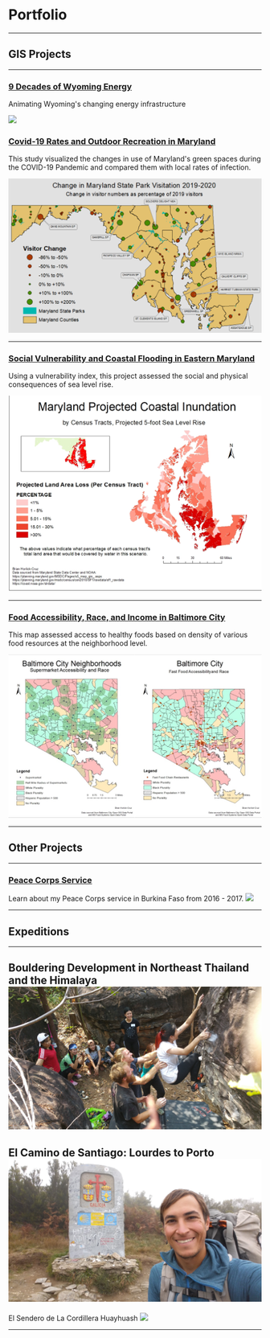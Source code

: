 
# Portfolio

---

## GIS Projects
---

### [9 Decades of Wyoming Energy](wyoming_energy/wyoming.md)

Animating Wyoming's changing energy infrastructure

[<img src="wyoming_energy/wyoming_energy1.gif"/>](wyoming_energy/wyoming.md)


### [Covid-19 Rates and Outdoor Recreation in Maryland](covid_mapping/index.md)

This study visualized the changes in use of Maryland's green spaces during the COVID-19 Pandemic and compared them with local rates of infection.

[<img src="covid_mapping/mapping covid.png"/>](covid_mapping/index.md)

---
### [Social Vulnerability and Coastal Flooding in Eastern Maryland](coastal_flooding/index.md)

Using a vulnerability index, this project assessed the social and physical consequences of sea level rise.

[<img src="coastal_flooding/Horlick-Cruz_Lab2_five_foot_map.jpg"/>](coastal_flooding/index.md)

---
### [Food Accessibility, Race, and Income in Baltimore City](food_maps/index.md)

This map assessed access to healthy foods based on density of various food resources at the neighborhood level.

[<img src="food_maps/food&race.jpg">](food_maps/index.md)

---
## Other Projects
---
### [Peace Corps Service](etude_project/project_page.md)
Learn about my Peace Corps service in Burkina Faso from 2016 - 2017.
[<img src="images/SAM_1595.jpg"/>](etude_project/project_page.md) 

---

## Expeditions 
---
Bouldering Development in  Northeast Thailand and the Himalaya
[<img src="images/20180225_131053.jpg">]()
---
El Camino de Santiago: Lourdes to Porto
<img src="images/20171112_115828.jpg">
---
El Sendero de La Cordillera Huayhuash
<img src="images/SAM_1055.jpg">

---

